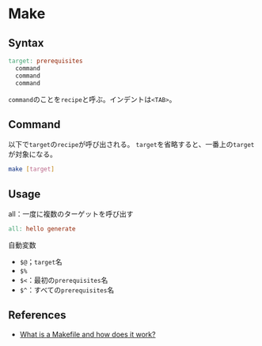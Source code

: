 # Make

## Syntax

```makefile
target: prerequisites
  command
  command
  command
```

`command`のことを`recipe`と呼ぶ。インデントは`<TAB>`。

## Command

以下で`target`の`recipe`が呼び出される。
`target`を省略すると、一番上の`target`が対象になる。

```bash
make [target]
```

## Usage

all：一度に複数のターゲットを呼び出す

```makefile
all: hello generate
```

自動変数

- `$@`；`target`名
- `$%`
- `$<`：最初の`prerequisites`名
- `$^`：すべての`prerequisites`名

## References

- [What is a Makefile and how does it work?](https://opensource.com/article/18/8/what-how-makefile)
